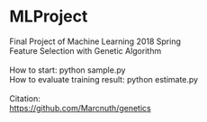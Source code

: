 # MLProject

Final Project of Machine Learning 2018 Spring<br>
Feature Selection with Genetic Algorithm<br>
<br>
How to start: python sample.py <br>
How to evaluate training result: python estimate.py<br>
<br>
Citation:<br>
https://github.com/Marcnuth/genetics
